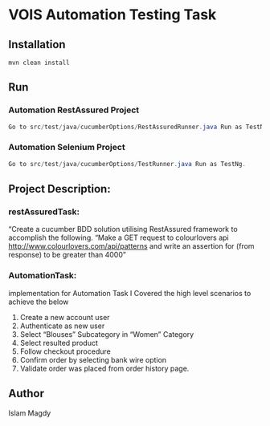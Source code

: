 ﻿# VOIS Automation Testing Task


## Installation
```maven
mvn clean install
```
## Run

### Automation RestAssured Project
```java
Go to src/test/java/cucumberOptions/RestAssuredRunner.java Run as TestNg.
```

### Automation Selenium Project
```java
Go to src/test/java/cucumberOptions/TestRunner.java Run as TestNg.
```

## Project Description:

### restAssuredTask:
“Create a cucumber BDD solution utilising RestAssured framework to accomplish the following. 
“Make a GET request to colourlovers api http://www.colourlovers.com/api/patterns and write an assertion for <numViews> (from response) to be greater than 4000” 

### AutomationTask:
 implementation for Automation Task 
I Covered the high level scenarios to achieve the below 
1.	Create a new account user
2.	Authenticate as new user
3.	Select “Blouses” Subcategory in “Women” Category
4.	Select resulted product
5.	Follow checkout procedure
6.	Confirm order by selecting bank wire option
7.	Validate order was placed from order history page.



## Author
Islam Magdy